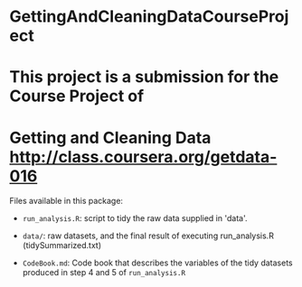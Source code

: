 GettingAndCleaningDataCourseProject
===================================

# This project is a submission for the Course Project of
# Getting and Cleaning Data http://class.coursera.org/getdata-016
  
Files available in this package:

* `run_analysis.R`: script to tidy the raw data supplied in 'data'.

* `data/`: raw datasets, and the final result of executing run_analysis.R (tidySummarized.txt)

* `CodeBook.md`: Code book that describes the variables of the tidy datasets produced in step 4 and 5 of `run_analysis.R`
